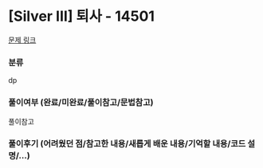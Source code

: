 # [Silver III] 퇴사 - 14501

[문제 링크](https://www.acmicpc.net/problem/14501)

### 분류

dp

### 풀이여부 (완료/미완료/풀이참고/문법참고)

풀이참고

### 풀이후기 (어려웠던 점/참고한 내용/새롭게 배운 내용/기억할 내용/코드 설명/...)
